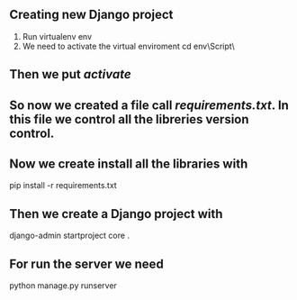 ## Creating new Django project

1. Run virtualenv env
2. We need to activate the virtual enviroment
   cd env\Script\  
## Then we put *activate*

## So now we created a file call *requirements.txt*. In this file we control all the libreries version control.

## Now we create install all the libraries with
pip install -r requirements.txt

## Then we create a Django project with
django-admin startproject core .

## For run the server we need
python manage.py runserver  